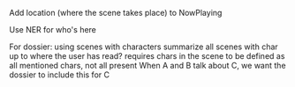 Add location (where the scene takes place) to NowPlaying

Use NER for who's here


For dossier:
    using scenes with characters
    summarize all scenes with char up to where the user has read?
        requires chars in the scene to be defined as all mentioned chars, not all present
            When A and B talk about C, we want the dossier to include this for C